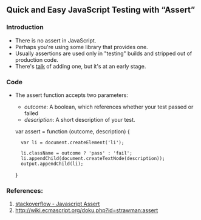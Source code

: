 ## Quick and Easy JavaScript Testing with “Assert”

### Introduction
- There is no assert in JavaScript. 
- Perhaps you're using some library that provides one. 
- Usually assertions are used only in "testing" builds and stripped out of production code.
- There's [talk](http://wiki.ecmascript.org/doku.php?id=strawman:assert) of adding one, but it's at an early stage. 

### Code

- The assert function accepts two parameters:
    - _outcome_: A boolean, which references whether your test passed or failed
    - _description_: A short description of your test.
    

    var assert = function (outcome, description) {
    
        var li = document.createElement('li');
    
        li.className = outcome ? 'pass' : 'fail';
        li.appendChild(document.createTextNode(description));
        output.appendChild(li);
    }

### References:
1. [stackoverflow - Javascript Assert ](http://stackoverflow.com/questions/15313418/javascript-assert)
2. http://wiki.ecmascript.org/doku.php?id=strawman:assert
